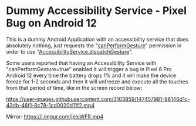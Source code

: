 # Dummy Accessibility Service - Pixel Bug on Android 12

This is a dummy Android Application with an accessibility service that does absolutely nothing, just requests the "[canPerformGesture](https://developer.android.com/reference/android/accessibilityservice/AccessibilityServiceInfo#CAPABILITY_CAN_PERFORM_GESTURES)" permission in order to use "[AccessibilityService.dispatchGesture](https://developer.android.com/reference/android/accessibilityservice/AccessibilityService#dispatchGesture(android.accessibilityservice.GestureDescription,%20android.accessibilityservice.AccessibilityService.GestureResultCallback,%20android.os.Handler))".

Some users reported that having an Accessibility Service with "canPerformGesture=true" enabled it will trigger a bug in Pixel 6 Pro Android 12 every time the battery drops 1% and it will make the device freeze for 1-2 seconds and then it will unfreeze and execute all the touches from that period of time, like in the screen record below:

https://user-images.githubusercontent.com/3103859/147457981-98146d1c-43db-46f1-8c78-1cd0020d11f2.mp4

Mirror: https://i.imgur.com/jelcWFR.mp4
